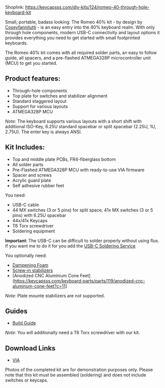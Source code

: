 Shoplink: https://keycapsss.com/diy-kits/124/romeo-40-through-hole-keyboard-kit

Small, portable, badass looking: The Romeo 40% kit - by design by [Coseyfannitutti](https://www.cftkb.com/) - is an easy entry into the 40% keyboard realm. With only through hole components, modern USB-C connectivity and layout options it provides everything you need to get started with small footprinted keyboards.

The Romeo 40% kit comes with all required solder parts, an easy to follow guide, all spacers, and a pre-flashed ATMEGA328P microcontroller unit (MCU) to get you started.

## Product features:
* Through-hole components
* Top plate for switches and stabilizer alignment
* Standard staggered layout
* Support for various layouts
* ATMEGA328P MCU

*Note*: The keyboard supports various layouts with a short shift with additional ISO-Key, 6.25U standard spacebar or split spacebar (2.25U, 1U, 2.75U). The enter key is always ANSI.

## Kit Includes:
* Top and middle plate PCBs, FR4-fiberglass bottom
* All solder parts
* Pre-Flashed ATMEGA328P MCU with ready-to-use VIA firmware
* Spacer and screws
* Acrylic guard plate
* Self adhesive rubber feet

You need:
* USB-C cable
* 44 MX switches (3 or 5 pins) for split space, 41x MX switches (3 or 5 pins) with 6.25U spacebar
* 44x/41x Keycaps
* T6 Torx screwdriver
* Soldering equipment


**Important**: The USB-C can be difficult to solder properly without using flux. If you want me to do it for you add the [USB-C Soldering Service](https://keycapsss.com/new/123/solder-service-for-usb-c-connector?c=18) 

You optionally need:
* [Dampening Foam](https://keycapsss.com/keyboard-parts/dampening-foam/129/romeo-dampening-foam)
* [Screw-in stabilizers](https://keycapsss.com/keyboard-parts/parts/7/transparent-pcb-mount-stabilizers-2u/6.25u?c=11)
* [Anodized CNC Aluminium Cone Feet](https://keycapsss.com/keyboard-parts/parts/119/anodized-cnc-aluminum-cone-feet?c=11]

*Note*: Plate mounte stabilizers are not supported.

## Guides
* [Build Guide](https://static1.squarespace.com/static/5c533d33348cd92b886e544d/t/5e767acd0ff82c232030b20b/1584822992123/ROMEO+BUILD+GUIDE.pdf)

*Note*: You will additionally need a T6 Torx screwdriver with our kit.

## Download Links
* [VIA](https://github.com/the-via/releases/releases/tag/v1.3.1)

Photos of the completed kit are for demonstration purposes only.
Please note that this kit must be assembled (soldering) and does not include switches or keycaps.
